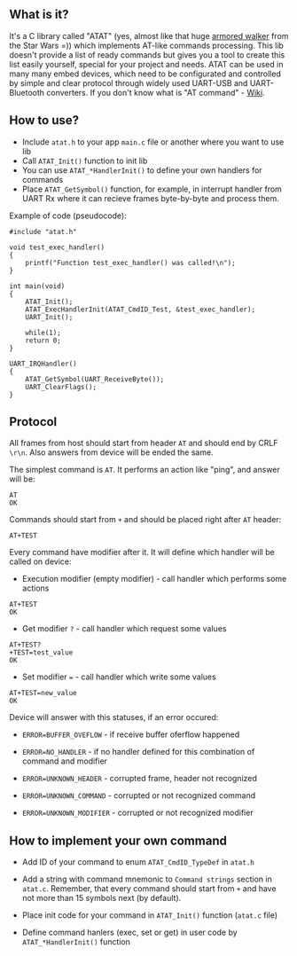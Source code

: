## What is it?

It's a C library called "ATAT" (yes, almost like that huge [armored walker](http://starwars.wikia.com/wiki/All_Terrain_Armored_Transport) from the Star Wars =)) which implements AT-like commands processing. This lib doesn't provide a list of ready commands but gives you a tool to create this list easily yourself, special for your project and needs. ATAT can be used in many many embed devices, which need to be configurated and controlled by simple and clear protocol through widely used UART-USB and UART-Bluetooth converters.
If you don't know what is "AT command" - [Wiki](https://en.wikipedia.org/wiki/Hayes_command_set#GSM).

##  How to use?

* Include ```atat.h``` to your app ```main.c``` file or another where you want to use lib
* Call ```ATAT_Init()``` function to init lib
* You can use ```ATAT_*HandlerInit()``` to define your own handlers for commands
* Place ```ATAT_GetSymbol()``` function, for example, in interrupt handler from UART Rx where it can recieve frames byte-by-byte and process them.

Example of code (pseudocode):
```
#include "atat.h"

void test_exec_handler()
{
    printf("Function test_exec_handler() was called!\n");
}

int main(void)
{
    ATAT_Init();
    ATAT_ExecHandlerInit(ATAT_CmdID_Test, &test_exec_handler);
    UART_Init();

    while(1);
    return 0;
}

UART_IRQHandler()
{
    ATAT_GetSymbol(UART_ReceiveByte());
    UART_ClearFlags();
}
```

## Protocol

All frames from host should start from header ```AT``` and should end by CRLF ```\r\n```.
Also answers from device will be ended the same.

The simplest command is ```AT```. It performs an action like "ping", and answer will be:
```
AT
OK
```

Commands should start from ```+``` and should be placed right after ```AT``` header:
```
AT+TEST
```

Every command have modifier after it. It will define which handler will be called on device: 

* Execution modifier (empty modifier) - call handler which performs some actions
```
AT+TEST
OK
```

* Get modifier ```?``` - call handler which request some values
```
AT+TEST?
+TEST=test_value
OK
```

* Set modifier ```=``` - call handler which write some values
```
AT+TEST=new_value
OK
```

Device will answer with this statuses, if an error occured:

* ```ERROR=BUFFER_OVEFLOW``` - if receive buffer oferflow happened

* ```ERROR=NO_HANDLER``` - if no handler defined for this combination of command and modifier

* ```ERROR=UNKNOWN_HEADER``` - corrupted frame, header not recognized

* ```ERROR=UNKNOWN_COMMAND``` - corrupted or not recognized command

* ```ERROR=UNKNOWN_MODIFIER``` -  corrupted or not recognized modifier

## How to implement your own command

* Add ID of your command to enum ```ATAT_CmdID_TypeDef``` in ```atat.h```

* Add a string with command mnemonic to ```Command strings``` section in ```atat.c```. Remember, that every command should start from ```+``` and have not more than 15 symbols next (by default).

* Place init code for your command in ```ATAT_Init()``` function (```atat.c``` file)

* Define command hanlers (exec, set or get) in user code by ```ATAT_*HandlerInit()``` function